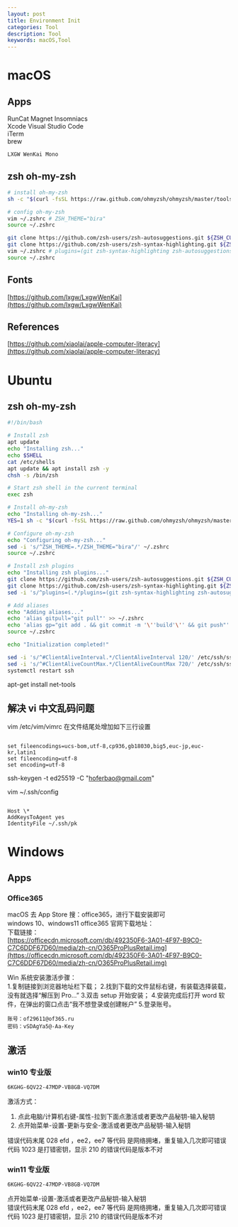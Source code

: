 ```yaml
---
layout: post
title: Environment Init
categories: Tool
description: Tool
keywords: macOS,Tool
---
```


# macOS

## Apps

RunCat Magnet Insomniacs  
Xcode Visual Studio Code  
iTerm  
brew

`LXGW WenKai Mono`

## zsh oh-my-zsh

```sh
# install oh-my-zsh
sh -c "$(curl -fsSL https://raw.github.com/ohmyzsh/ohmyzsh/master/tools/install.sh)"

# config oh-my-zsh
vim ~/.zshrc # ZSH_THEME="bira"
source ~/.zshrc

git clone https://github.com/zsh-users/zsh-autosuggestions.git ${ZSH_CUSTOM:-~/.oh-my-zsh/custom}/plugins/zsh-autosuggestions
git clone https://github.com/zsh-users/zsh-syntax-highlighting.git ${ZSH_CUSTOM:-~/.oh-my-zsh/custom}/plugins/zsh-syntax-highlighting
vim ~/.zshrc # plugins=(git zsh-syntax-highlighting zsh-autosuggestions)
source ~/.zshrc 
```

## Fonts

[https://github.com/lxgw/LxgwWenKai](https://github.com/lxgw/LxgwWenKai)

## References

[https://github.com/xiaolai/apple-computer-literacy](https://github.com/xiaolai/apple-computer-literacy)

# Ubuntu

## zsh oh-my-zsh

```sh
#!/bin/bash

# Install zsh
apt update
echo "Installing zsh..."
echo $SHELL
cat /etc/shells
apt update && apt install zsh -y
chsh -s /bin/zsh

# Start zsh shell in the current terminal
exec zsh

# Install oh-my-zsh
echo "Installing oh-my-zsh..."
YES=1 sh -c "$(curl -fsSL https://raw.github.com/ohmyzsh/ohmyzsh/master/tools/install.sh)"

# Configure oh-my-zsh
echo "Configuring oh-my-zsh..."
sed -i 's/^ZSH_THEME=.*/ZSH_THEME="bira"/' ~/.zshrc
source ~/.zshrc

# Install zsh plugins
echo "Installing zsh plugins..."
git clone https://github.com/zsh-users/zsh-autosuggestions.git ${ZSH_CUSTOM:-~/.oh-my-zsh/custom}/plugins/zsh-autosuggestions
git clone https://github.com/zsh-users/zsh-syntax-highlighting.git ${ZSH_CUSTOM:-~/.oh-my-zsh/custom}/plugins/zsh-syntax-highlighting
sed -i 's/^plugins=(.*/plugins=(git zsh-syntax-highlighting zsh-autosuggestions)/' ~/.zshrc

# Add aliases
echo "Adding aliases..."
echo 'alias gitpull="git pull"' >> ~/.zshrc
echo 'alias gp="git add . && git commit -m '\''build'\'' && git push"' >> ~/.zshrc
source ~/.zshrc

echo "Initialization completed!"

sed -i 's/^#ClientAliveInterval.*/ClientAliveInterval 120/' /etc/ssh/sshd_config
sed -i 's/^#ClientAliveCountMax.*/ClientAliveCountMax 720/' /etc/ssh/sshd_config
systemctl restart ssh
```

apt-get install net-tools

## 解决 vi 中文乱码问题

vim /etc/vim/vimrc
在文件结尾处增加如下三行设置

```

set fileencodings=ucs-bom,utf-8,cp936,gb18030,big5,euc-jp,euc-kr,latin1
set fileencoding=utf-8
set encoding=utf-8

```

ssh-keygen -t ed25519 -C "hoferbao@gmail.com"

vim ~/.ssh/config

```

Host \*
AddKeysToAgent yes
IdentityFile ~/.ssh/pk

```

# Windows

## Apps

### Office365

macOS 去 App Store 搜：office365，进行下载安装即可  
windows 10、windows11 office365 官网下载地址：  
下载链接：  
[https://officecdn.microsoft.com/db/492350F6-3A01-4F97-B9C0-C7C6DDF67D60/media/zh-cn/O365ProPlusRetail.img](https://officecdn.microsoft.com/db/492350F6-3A01-4F97-B9C0-C7C6DDF67D60/media/zh-cn/O365ProPlusRetail.img)

Win 系统安装激活步骤：  
1.复制链接到浏览器地址栏下载； 2.找到下载的文件鼠标右键，有装载选择装载，没有就选择“解压到 Pro...” 3.双击 setup 开始安装； 4.安装完成后打开 word 软件，在弹出的窗口点击“我不想登录或创建帐户” 5.登录账号。

```
账号：of29611@of365.ru
密码：vSDAgYa5@-Aa-Key
```

## 激活

### win10 专业版

```
6KGHG-6QV22-47MDP-VB8GB-VQ7DM
```

激活方式：

1. 点此电脑/计算机右键-属性-拉到下面点激活或者更改产品秘钥-输入秘钥
2. 点开始菜单-设置-更新与安全-激活或者更改产品秘钥-输入秘钥

错误代码末尾 028 efd ，ee2，ee7 等代码 是网络拥堵，重复输入几次即可错误代码 1023 是打错密钥，显示 210 的错误代码是版本不对

### win11 专业版

```
6KGHG-6QV22-47MDP-VB8GB-VQ7DM
```

点开始菜单-设置-激活或者更改产品秘钥-输入秘钥  
错误代码末尾 028 efd ，ee2，ee7 等代码 是网络拥堵，重复输入几次即可错误代码 1023 是打错密钥，显示 210 的错误代码是版本不对
